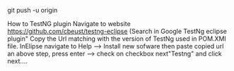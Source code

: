 git push -u origin

How to TestNG plugin
Navigate to website https://github.com/cbeust/testng-eclipse (Search  in Google TestNg eclipse plugin"
Copy the Url matching with the version of TestNg used in POM.XMl file.
InElipse navigate to Help --> Install new sofware then paste copied url an above step, press enter --> check on checkbox next"Testng" and click next....